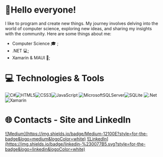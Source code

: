 # 👋Hello everyone!

I like to program and create new things. My journey involves delving into the world of computer science, exploring new ideas, and sharing my insights with the community.
Here are some things about me:
 - Computer Science 🎓 ;
 - .NET 💻;
 - Xamarin & MAUI 🐒;

# 💻 Technologies & Tools
![C#](https://img.shields.io/badge/c%23-%23239120.svg?style=for-the-badge&logo=csharp&logoColor=white)![HTML5](https://img.shields.io/badge/html5-%23E34F26.svg?style=for-the-badge&logo=html5&logoColor=white)![CSS3](https://img.shields.io/badge/css3-%231572B6.svg?style=for-the-badge&logo=css3&logoColor=white)![JavaScript](https://img.shields.io/badge/javascript-%23323330.svg?style=for-the-badge&logo=javascript&logoColor=%23F7DF1E)
![MicrosoftSQLServer](https://img.shields.io/badge/Microsoft%20SQL%20Server-CC2927?style=for-the-badge&logo=microsoft%20sql%20server&logoColor=white)![SQLite](https://img.shields.io/badge/sqlite-%2307405e.svg?style=for-the-badge&logo=sqlite&logoColor=white)
![.Net](https://img.shields.io/badge/.NET-5C2D91?style=for-the-badge&logo=.net&logoColor=white)![Xamarin](https://img.shields.io/badge/Xamarin-3199DC?style=for-the-badge&logo=xamarin&logoColor=white)

# 🌐 Contacts - Site and LinkedIn
<a href="https://medium.com/@thiagoboccalon">
![Medium](https://img.shields.io/badge/Medium-12100E?style=for-the-badge&logo=medium&logoColor=white)</a> <a href="https://www.linkedin.com/in/thiagoboccalon/">![LinkedIn](https://img.shields.io/badge/linkedin-%230077B5.svg?style=for-the-badge&logo=linkedin&logoColor=white)</a>
